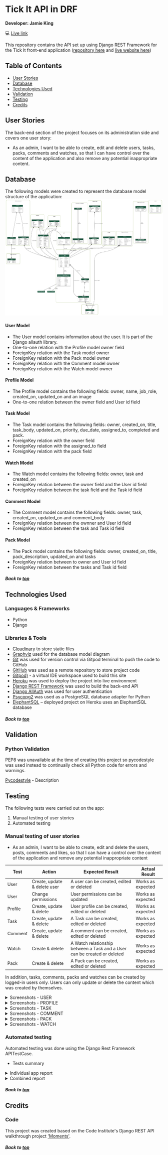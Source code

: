 # Tick It API in DRF

**Developer: Jamie King**

💻 [Live link](https://tick-it-pp5.herokuapp.com/)

This repository contains the API set up using Django REST Framework for the Tick It front-end application ([repository here](https://github.com/jkingportfolio/ci_pp5_tick_it_react) and [live website here](https://tick-it-app-pp5.herokuapp.com/))

## Table of Contents
  - [User Stories](#user-stories)
  - [Database](#database)
  - [Technologies Used](#technologies-used)
  - [Validation](#validation)
  - [Testing](#testing)
  - [Credits](#credits)

## User Stories

The back-end section of the project focuses on its administration side and covers one user story:
- As an admin, I want to be able to create, edit and delete users, tasks, packs, comments and watches, so that I can have control over the content of the application and also remove any potential inappropriate content.


## Database

The following models were created to represent the database model structure of the application:
<img src="docs/readme/project_models.png">

#### User Model

- The User model contains information about the user. It is part of the Django allauth library.
- One-to-one relation with the Profile model owner field
- ForeignKey relation with the Task model owner
- ForeignKey relation with the Pack model owner
- ForeignKey relation with the Comment model owner
- ForeignKey relation with the Watch model owner


#### Profile Model

- The Profile model contains the following fields: owner, name, job_role, created_on, updated_on and an image
- One-to-one relation between the owner field and User id field

#### Task Model

- The Task model contains the following fields: owner, created_on, title, task_body, updated_on, priority, due_date, assigned_to, completed and pack.
- ForeignKey relation with the owner field
- ForeignKey relation with the assigned_to field
- ForeignKey relation with the pack field

#### Watch Model

- The Watch model contains the following fields: owner, task and created_on
- ForeignKey relation between the owner field and the User id field
- ForeignKey relation between the task field and the Task id field

#### Comment Model

- The Comment model contains the following fields: owner, task, created_on, updated_on and comment_body
- ForeignKey relation between the ownner and User id field
- ForeignKey relation between the task and Task id field

#### Pack Model

- The Pack model contains the following fields: owner, created_on, title, pack_description, updated_on and tasks
- ForeignKey relation between to owner and User id field
- ForeignKey relation between the tasks and Task id field

##### Back to [top](#table-of-contents)


## Technologies Used

### Languages & Frameworks

- Python
- Django

### Libraries & Tools

- [Cloudinary](https://cloudinary.com/) to store static files
- [Graphviz](https://dreampuf.github.io/GraphvizOnline/) used for the database model diagram
- [Git](https://git-scm.com/) was used for version control via Gitpod terminal to push the code to GitHub
- [GitHub](https://github.com/) was used as a remote repository to store project code
- [Gitpod)](https://gitpod.io/workspaces) - a virtual IDE workspace used to build this site
- [Heroku](https://heroku.com) was used to deploy the project into live environment
- [Django REST Framework](https://www.django-rest-framework.org/) was used to build the back-end API
- [Django AllAuth](https://django-allauth.readthedocs.io/en/latest/index.html) was used for user authentication
- [Psycopg2](https://www.psycopg.org/docs/) was used as a PostgreSQL database adapter for Python
- [ElephantSQL](https://www.elephantsql.com/) – deployed project on Heroku uses an ElephantSQL database

##### Back to [top](#table-of-contents)


## Validation

### Python Validation

PEP8 was unavailable at the time of creating this project so pycodestyle was used instead to continually check all Python code for errors and warnings.

[Pycodestyle](https://pypi.org/project/pycodestyle/) - Description


## Testing

The following tests were carried out on the app:
1. Manual testing of user stories
2. Automated testing

### Manual testing of user stories

- As an admin, I want to be able to create, edit and delete the users, posts, comments and likes, so that I can have a control over the content of the application and remove any potential inappropriate content

**Test** | **Action** | **Expected Result** | **Actual Result**
-------- | ------------------- | ------------------- | -----------------
User | Create, update & delete user | A user can be created, edited or deleted | Works as expected
User | Change permissions | User permissions can be updated | Works as expected
Profile | Create, update & delete | User profile can be created, edited or deleted | Works as expected
Task | Create, update & delete | A Task can be created, edited or deleted | Works as expected
Comment | Create, update & delete | A comment can be created, edited or deleted | Works as expected
Watch | Create & delete |  A Watch relationship between a Task and a User can be created or deleted | Works as expected
Pack | Create & delete | A Pack can be created, edited or deleted | Works as expected

In addition, tasks, comments, packs and watches can be created by logged-in users only. Users can only update or delete the content which was created by themselves.

<details><summary>Screenshots - USER</summary>
    <details><summary>Create user</summary>
    <img src="docs/testing/manual/user-create-test-1.png">
    <br>
    <img src="docs/testing/manual/user-create-test-2.png">
    <br>
    <img src="docs/testing/manual/user-create-test-3.png">
    <br>
    </details>
</details>

<details><summary>Screenshots - PROFILE</summary>
    <details><summary>Update profile</summary>
    <img src="docs/testing/manual/profile-update-test-1.png">
    <br>
    <img src="docs/testing/manual/profile-update-test-2.png">
    <br>
    <img src="docs/testing/manual/profile-update-test-3.png">
    <br>
    </details>
    <details><summary>Delete profile</summary>
    <img src="docs/testing/manual/profile-delete-test-1.png">
    <br>
    <img src="docs/testing/manual/profile-delete-test-2.png">
    <br>
    <img src="docs/testing/manual/profile-delete-test-3.png">
    <br>
    <img src="docs/testing/manual/profile-delete-test-4.png">
    <br>
    </details>
</details>

<details><summary>Screenshots - TASK</summary>
    <details><summary>Create task</summary>
    <img src="docs/testing/manual/task-create-test-1.png">
    <br>
    <img src="docs/testing/manual/task-create-test-2.png">
    <br>
    <img src="docs/testing/manual/task-create-test-3.png">
    <br>
    </details>
    <details><summary>Update task</summary>
    <img src="docs/testing/manual/task-edit-test-1.png">
    <br>
    <img src="docs/testing/manual/task-edit-test-2.png">
    <br>
    </details>
    <details><summary>Delete task</summary>
    <img src="docs/testing/manual/task-delete-test-1.png">
    <br>
    <img src="docs/testing/manual/task-delete-test-2.png">
    <br>
    <img src="docs/testing/manual/task-delete-test-3.png">
    <br>
    </details>
</details>

<details><summary>Screenshots - COMMENT</summary>
    <details><summary>Create comment</summary>
    <img src="docs/testing/manual/comment-create-test-1.png">
    <br>
    <img src="docs/testing/manual/comment-create-test-2.png">
    <br>
    <img src="docs/testing/manual/comment-create-test-3.png">
    <br>
    </details>
    <details><summary>Update comment</summary>
    <img src="docs/testing/manual/comment-edit-test-1.png">
    <br>
    <img src="docs/testing/manual/comment-edit-test-2.png">
    <br>
    <img src="docs/testing/manual/comment-edit-test-3.png">
    v
    </details>
    <details><summary>Delete comment</summary>
    <img src="docs/testing/manual/comment-delete-test-1.png">
    <br>
    <img src="docs/testing/manual/comment-delete-test-2.png">
    <br>
    <img src="docs/testing/manual/comment-delete-test-3.png">
    <br>
    </details>
</details>

<details><summary>Screenshots - PACK</summary>
    <details><summary>Create pack</summary>
    <img src="docs/testing/manual/pack-create-test-1.png">
    <br>
    <img src="docs/testing/manual/pack-create-test-2.png">
    <br>
    <img src="docs/testing/manual/pack-create-test-3.png">
    <br>
    </details>
    <details><summary>Edit pack</summary>
    <img src="docs/testing/manual/pack-edit-test-1.png">
    <br>
    <img src="docs/testing/manual/pack-edit-test-2.png">
    <br>
    <img src="docs/testing/manual/pack-edit-test-3.png">
    <br>
    </details>
    <details><summary>Delete pack</summary>
    <img src="docs/testing/manual/pack-delete-test-1.png">
    <br>
    <img src="docs/testing/manual/pack-delete-test-2.png">
    <br>
    <img src="docs/testing/manual/pack-delete-test-3.png">
    <br>
    </details>
</details>

<details><summary>Screenshots - WATCH</summary>
    <details><summary>Create - Watch Task</summary>
    <img src="docs/testing/manual/watch-create-test-1.png">
    <br>
    <img src="docs/testing/manual/watch-create-test-2.png">
    <br>
    </details>
    <details><summary>Delete - UnWatch Task - DJANGO ADMIN</summary>
    <img src="docs/testing/manual/watch-delete-test-1.png">
    <br>
    <img src="docs/testing/manual/watch-delete-test-2.png">
    <br>
    <img src="docs/testing/manual/watch-delete-test-3.png">
    <br>
    </details>
</details>


### Automated testing

Automated testing was done using the Django Rest Framework APITestCase.

- Tests summary

<details><summary>Individual app report</summary>
<img src="docs/testing/automated/automated_test_comments.png">
<img src="docs/testing/automated/automated_test_contact.png">
<img src="docs/testing/automated/automated_test_profiles.png">
<img src="docs/testing/automated/automated_test_tasks.png">
<img src="docs/testing/automated/automated_test_watches.png">
<img src="docs/testing/automated/automated_test_packs.png">
</details>

<details><summary>Combined report</summary>
<img src="docs/testing/automated/automated_test_complete.png">
</details>


##### Back to [top](#table-of-contents)


## Credits


### Code

This project was created based on the Code Institute's Django REST API walkthrough project ['Moments'](https://github.com/Code-Institute-Solutions/drf-api).

##### Back to [top](#table-of-contents)